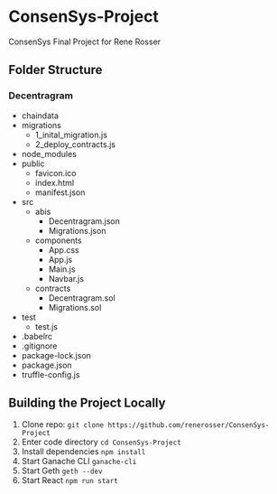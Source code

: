 # ConsenSys-Project
ConsenSys Final Project for Rene Rosser

## Folder Structure
### Decentragram
* chaindata
* migrations
    * 1_inital_migration.js
    * 2_deploy_contracts.js
* node_modules
* public 
    * favicon.ico
    * index.html
    * manifest.json
* src
    * abis
        * Decentragram.json
        * Migrations.json
    * components
        * App.css
        * App.js
        * Main.js
        * Navbar.js
    * contracts
        * Decentragram.sol
        * Migrations.sol
* test
    * test.js
* .babelrc
* .gitignore
* package-lock.json
* package.json
* truffle-config.js

## Building the Project Locally
1. Clone repo: `git clone https://github.com/renerosser/ConsenSys-Project`
2. Enter code directory `cd ConsenSys-Project` 
3. Install dependencies `npm install`
4. Start Ganache CLI `ganache-cli`
5. Start Geth `geth --dev`
6. Start React `npm run start`
